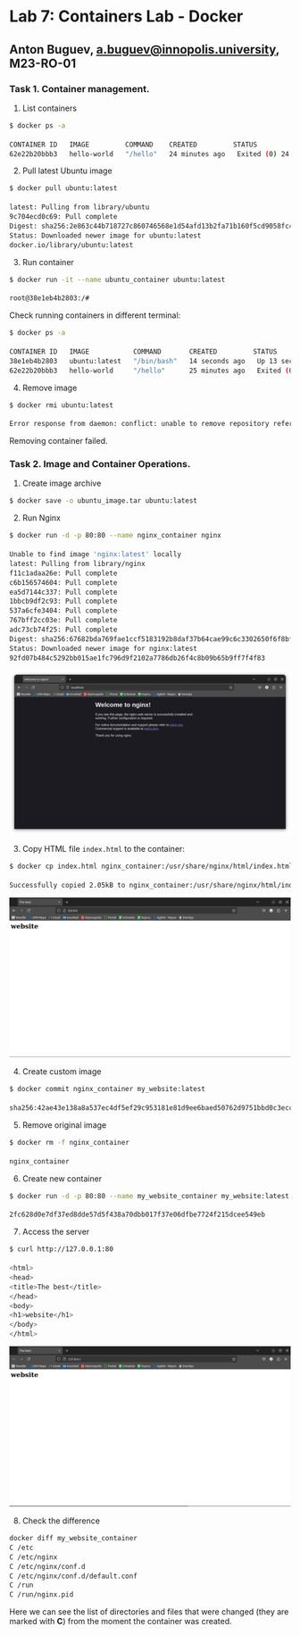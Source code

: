 # Lab 7: Containers Lab - Docker
## Anton Buguev, a.buguev@innopolis.university, M23-RO-01

### Task 1. Container management.

1. List containers
```sh
$ docker ps -a

CONTAINER ID   IMAGE         COMMAND    CREATED         STATUS                     PORTS     NAMES
62e22b20bbb3   hello-world   "/hello"   24 minutes ago   Exited (0) 24 minutes ago             nifty_sanderson
```

2. Pull latest Ubuntu image
```sh
$ docker pull ubuntu:latest

latest: Pulling from library/ubuntu
9c704ecd0c69: Pull complete 
Digest: sha256:2e863c44b718727c860746568e1d54afd13b2fa71b160f5cd9058fc436217b30
Status: Downloaded newer image for ubuntu:latest
docker.io/library/ubuntu:latest
```

3. Run container
```sh
$ docker run -it --name ubuntu_container ubuntu:latest

root@38e1eb4b2803:/# 
```

Check running containers in different terminal:
```sh
$ docker ps -a

CONTAINER ID   IMAGE           COMMAND       CREATED         STATUS                     PORTS     NAMES
38e1eb4b2803   ubuntu:latest   "/bin/bash"   14 seconds ago   Up 13 seconds                         ubuntu_container
62e22b20bbb3   hello-world     "/hello"      25 minutes ago   Exited (0) 25 minutes ago             nifty_sanderson
```

4. Remove image
```sh
$ docker rmi ubuntu:latest

Error response from daemon: conflict: unable to remove repository reference "ubuntu:latest" (must force) - container 38e1eb4b2803 is using its referenced image 35a88802559d
```
Removing container failed.

### Task 2. Image and Container Operations.

1. Create image archive
```sh
$ docker save -o ubuntu_image.tar ubuntu:latest
```

2. Run Nginx
```sh
$ docker run -d -p 80:80 --name nginx_container nginx

Unable to find image 'nginx:latest' locally
latest: Pulling from library/nginx
f11c1adaa26e: Pull complete 
c6b156574604: Pull complete 
ea5d7144c337: Pull complete 
1bbcb9df2c93: Pull complete 
537a6cfe3404: Pull complete 
767bff2cc03e: Pull complete 
adc73cb74f25: Pull complete 
Digest: sha256:67682bda769fae1ccf5183192b8daf37b64cae99c6c3302650f6f8bf5f0f95df
Status: Downloaded newer image for nginx:latest
92fd07b484c5292bb015ae1fc796d9f2102a7786db26f4c8b09b65b9ff7f4f83
```
![](images/nginx.png)

3. Copy HTML file `index.html` to the container:
```sh
$ docker cp index.html nginx_container:/usr/share/nginx/html/index.html

Successfully copied 2.05kB to nginx_container:/usr/share/nginx/html/index.html
```
![](images/best_site.png)

4. Create custom image
```sh
$ docker commit nginx_container my_website:latest

sha256:42ae43e138a8a537ec4df5ef29c953181e81d9ee6baed50762d9751bbd0c3ecc
```

5. Remove original image
```sh
$ docker rm -f nginx_container

nginx_container
```

6. Create new container
```sh
$ docker run -d -p 80:80 --name my_website_container my_website:latest

2fc628d0e7df37ed8dde57d5f438a70dbb017f37e06dfbe7724f215dcee549eb
```

7. Access the server
```sh
$ curl http://127.0.0.1:80

<html>
<head>
<title>The best</title>
</head>
<body>
<h1>website</h1>
</body>
</html>
```
![](images/my_website.png)

8. Check the difference
```sh
docker diff my_website_container
C /etc
C /etc/nginx
C /etc/nginx/conf.d
C /etc/nginx/conf.d/default.conf
C /run
C /run/nginx.pid
```
Here we can see the list of directories and files that were changed (they are marked with **C**) from the moment the container was created.